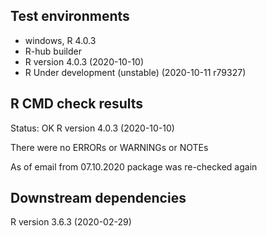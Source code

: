 ## Test environments
* windows, R 4.0.3
* R-hub builder
* R version 4.0.3 (2020-10-10)
* R Under development (unstable) (2020-10-11 r79327)

## R CMD check results
Status: OK
R version 4.0.3 (2020-10-10)

There were no ERRORs or WARNINGs or NOTEs

As of email from 07.10.2020 package was re-checked again

## Downstream dependencies
R version 3.6.3 (2020-02-29)
